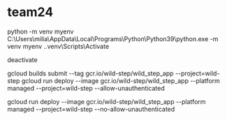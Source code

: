 # team24

python -m venv myenv
C:\Users\milia\AppData\Local\Programs\Python\Python39\python.exe -m venv myenv
.\.venv\Scripts\Activate

deactivate

gcloud builds submit --tag gcr.io/wild-step/wild_step_app --project=wild-step
gcloud run deploy --image gcr.io/wild-step/wild_step_app --platform managed --project=wild-step --allow-unauthenticated

gcloud run deploy --image gcr.io/wild-step/wild_step_app --platform managed --project=wild-step --no-allow-unauthenticated


